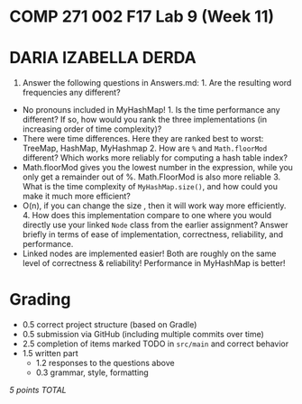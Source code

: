 # COMP 271 002 F17 Lab 9 (Week 11)

# DARIA IZABELLA DERDA 


1. Answer the following questions in Answers.md:
        1. Are the resulting word frequencies any different?
- No pronouns included in MyHashMap!
        1. Is the time performance any different? If so, how would you rank the three implementations (in increasing order of time complexity)?
- There were time differences. Here they are ranked best to worst: TreeMap, HashMap, MyHashmap
        2. How are `%` and `Math.floorMod` different? Which works more reliably for computing a hash table index?
- Math.floorMod gives you the lowest number in the expression, while you only get a remainder out of %. Math.FloorMod is also more reliable
        3. What is the time complexity of `MyHashMap.size()`, and how could you make it much more efficient?
- O(n), if you can change the size , then it will work way more efficiently. 
        4. How does this implementation compare to one where you would directly use your linked `Node` class from the earlier assignment? Answer briefly in terms of ease of implementation, correctness, reliability, and performance.
- Linked nodes are implemented easier! Both are roughly on the same level of correctness & reliability! Performance in MyHashMap is better!
# Grading

- 0.5 correct project structure (based on Gradle)
- 0.5 submission via GitHub (including multiple commits over time)
- 2.5 completion of items marked TODO in `src/main` and correct behavior
- 1.5 written part
    - 1.2 responses to the questions above
    - 0.3 grammar, style, formatting

*5 points TOTAL*
